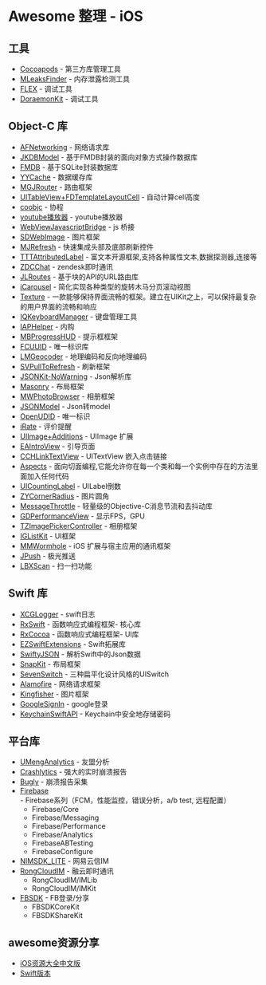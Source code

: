 #  Awesome 整理 - iOS
## 工具
- [Cocoapods](https://cocoapods.org/) - 第三方库管理工具
- [MLeaksFinder](https://github.com/Tencent/MLeaksFinder) - 内存泄露检测工具
- [FLEX](https://github.com/Flipboard/FLEX) - 调试工具
- [DoraemonKit](https://github.com/didi/DoraemonKit) - 调试工具


## Object-C 库

- [AFNetworking](https://github.com/AFNetworking/AFNetworking) - 网络请求库
- [JKDBModel](https://github.com/Haley-Wong/JKDBModel) - 基于FMDB封装的面向对象方式操作数据库
- [FMDB](https://github.com/ccgus/fmdb) - 基于SQLite封装数据库
- [YYCache](https://github.com/ibireme/YYCache) - 数据缓存库
- [MGJRouter](https://note.youdao.com/) - 路由框架
- [UITableView+FDTemplateLayoutCell](https://github.com/forkingdog/UITableView-FDTemplateLayoutCell) - 自动计算cell高度
- [coobjc](https://github.com/alibaba/coobjc) - 协程
- [youtube播放器](https://github.com/youtube/youtube-ios-player-helper) - youtube播放器
- [WebViewJavascriptBridge](https://github.com/marcuswestin/WebViewJavascriptBridge) - js 桥接
- [SDWebImage](https://github.com/search?q=SDWebImage) - 图片框架
- [MJRefresh](https://github.com/CoderMJLee/MJRefresh) - 快速集成头部及底部刷新控件
- [TTTAttributedLabel](https://github.com/TTTAttributedLabel/TTTAttributedLabel) - 富文本开源框架,支持各种属性文本,数据探测器,连接等
- [ZDCChat](https://github.com/zendesk/zendesk_sdk_chat_ios) - zendesk即时通讯
- [JLRoutes](https://github.com/joeldev/JLRoutes) - 基于块的API的URL路由库
- [iCarousel](https://github.com/nicklockwood/iCarousel) - 简化实现各种类型的旋转木马分页滚动视图
- [Texture](https://github.com/TextureGroup/Texture) - 一款能够保持界面流畅的框架。建立在UIKit之上，可以保持最复杂的用户界面的流畅和响应
- [IQKeyboardManager](https://github.com/hackiftekhar/IQKeyboardManager) - 键盘管理工具
- [IAPHelper](https://github.com/saturngod/IAPHelper) - 内购
- [MBProgressHUD](https://github.com/jdg/MBProgressHUD) - 提示框框架
- [FCUUID](https://github.com/zendesk/zendesk_sdk_chat_ios) - 唯一标识库
- [LMGeocoder](https://github.com/lminhtm/LMGeocoder) - 地理编码和反向地理编码
- [SVPullToRefresh](https://github.com/samvermette/SVPullToRefresh) - 刷新框架
- [JSONKit-NoWarning](https://github.com/johnezang/JSONKit) - Json解析库
- [Masonry](https://github.com/SnapKit/Masonry) - 布局框架
- [MWPhotoBrowser](https://github.com/mwaterfall/MWPhotoBrowser) - 相册框架
- [JSONModel](https://github.com/jsonmodel/jsonmodel) - Json转model
- [OpenUDID](https://github.com/ylechelle/OpenUDID) - 唯一标识
- [iRate](https://github.com/nicklockwood/iRate) - 评价提醒
- [UIImage+Additions](https://github.com/vilanovi/UIImage-Additions) - UIImage 扩展
- [EAIntroView](https://github.com/ealeksandrov/EAIntroView) - 引导页面
- [CCHLinkTextView](https://github.com/choefele/CCHLinkTextView) - UITextView 嵌入点击链接
- [Aspects](https://github.com/steipete/Aspects) - 面向切面编程,它能允许你在每一个类和每一个实例中存在的方法里面加入任何代码
- [UICountingLabel](https://github.com/dataxpress/UICountingLabel) - UILabel倒数
- [ZYCornerRadius](https://github.com/liuzhiyi1992/ZYCornerRadius) - 图片圆角
- [MessageThrottle](https://github.com/yulingtianxia/MessageThrottle) - 轻量级的Objective-C消息节流和去抖动库
- [GDPerformanceView](https://github.com/dani-gavrilov/GDPerformanceView) - 显示FPS，GPU
- [TZImagePickerController](https://github.com/banchichen/TZImagePickerController) - 相册框架
- [IGListKit](https://github.com/Instagram/IGListKit) - UI框架
- [MMWormhole](https://github.com/mutualmobile/MMWormhole) - iOS 扩展与宿主应用的通讯框架
- [JPush](https://github.com/jpush) - 极光推送
- [LBXScan](https://github.com/MxABC/LBXScan) - 扫一扫功能

## Swift 库
- [XCGLogger](https://github.com/DaveWoodCom/XCGLogger) - swift日志
- [RxSwift](https://github.com/ReactiveX/RxSwift) - 函数响应式编程框架- 核心库
- [RxCocoa](https://github.com/ReactiveX/RxSwift) - 函数响应式编程框架- UI库
- [EZSwiftExtensions](https://github.com/goktugyil/EZSwiftExtensions) - Swift拓展库
- [SwiftyJSON](https://github.com/SwiftyJSON/SwiftyJSON) - 解析Swift中的Json数据
- [SnapKit](https://github.com/SnapKit/SnapKit) - 布局框架
- [SevenSwitch](https://github.com/bvogelzang/SevenSwitch) - 三种扁平化设计风格的UISwitch
- [Alamofire](https://github.com/Alamofire/Alamofire) - 网络请求框架
- [Kingfisher](https://github.com/onevcat/Kingfisher) - 图片框架
- [GoogleSignIn](https://firebase.google.com/docs/auth/ios/google-signin?hl=zh-cn) - google登录
- [KeychainSwiftAPI](https://github.com/deniskr/KeychainSwiftAPI) - Keychain中安全地存储密码

## 平台库
- [UMengAnalytics](https://developer.umeng.com/docs/119267/detail/119508) - 友盟分析
- [Crashlytics](https://firebase.google.com/products/crashlytics?utm_source=crashlytics_marketing&utm_medium=redirect&utm_campaign=crashlytics_redirect) - 强大的实时崩溃报告
- [Bugly](https://bugly.qq.com/docs/introduction/bugly-introduction/?v=20181014122344) - 崩溃报告采集
- [Firebase](https://firebase.google.com/?authuser=0) - Firebase系列（FCM，性能监控，错误分析，a/b test, 远程配置）
    - Firebase/Core
    - Firebase/Messaging
    - Firebase/Performance
    - Firebase/Analytics
    - FirebaseABTesting
    - FirebaseConfigure
- [NIMSDK_LITE](https://dev.yunxin.163.com/docs/product/IM%E5%8D%B3%E6%97%B6%E9%80%9A%E8%AE%AF/SDK%E5%BC%80%E5%8F%91%E9%9B%86%E6%88%90/iOS%E5%BC%80%E5%8F%91%E9%9B%86%E6%88%90/%E9%9B%86%E6%88%90%E6%96%B9%E5%BC%8F) - 网易云信IM
- [RongCloudIM](https://support.rongcloud.cn/kb/NTQ2) - 融云即时通讯
    - RongCloudIM/IMLib
    - RongCloudIM/IMKit
- [FBSDK](https://developers.facebook.com/docs/ios/) - FB登录/分享
    - FBSDKCoreKit
    - FBSDKShareKit


## awesome资源分享
- [iOS资源大全中文版](https://github.com/jobbole/awesome-ios-cn#analytics)
- [Swift版本](https://github.com/vsouza/awesome-ios)
